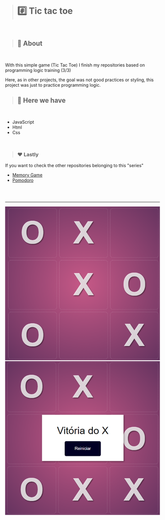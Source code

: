 > # #️⃣ Tic tac toe

<br>

> ## 🎒 About

<br>

<p>With this simple game (Tic Tac Toe) I finish my repositories based on programming logic training (3/3)

Here, as in other projects, the goal was not good practices or styling, this project was just to practice programming logic.</p>

> ## 🚀 Here we have

<br>

<ul>
<li>JavaScript</li>
<li>Html</li>
<li>Css</li>
</ul>

<br>

> ### ❤️ Lastly

<p> If you want to check the other repositories belonging to this "series" </p>

<ul>
<li><a href='https://github.com/JoaoMarcelo-J/memory-game'>Memory Game</a></li>
<li><a href='https://github.com/JoaoMarcelo-J/js-pomodoro'>Pomodoro</a></li>
</ul>

<br>
<br>
<hr>

<p align='center'>
<img src='./img/img-1.png'>
  <br>
<img src='./img/img-2.png'>
<p>
